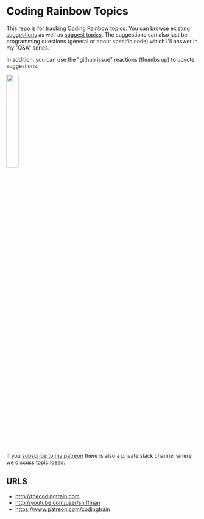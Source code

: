 # Coding Rainbow Topics

This repo is for tracking Coding Rainbow topics.  You can [browse existing suggestions](https://github.com/CodingRainbow/Rainbow-Topics/issues) as well as [suggest topics](https://github.com/CodingRainbow/Rainbow-Topics/issues/new).  The suggestions can also just be programming questions (general or about specific code) which I'll answer in my "Q&A" series.

In addition, you can use the "github issue" reactions (thumbs up) to upvote suggestions.

<img src="http://shiffman.net/images/githubthumbsup.png" width=25%>

If you [subscribe to my patreon](https://www.patreon.com/codingtrain) there is also a private slack channel where we discuss topic ideas.

## URLS
* http://thecodingtrain.com
* http://youtube.com/user/shiffman
* https://www.patreon.com/codingtrain
